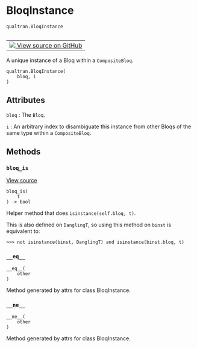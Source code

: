 # BloqInstance
`qualtran.BloqInstance`


<table class="tfo-notebook-buttons tfo-api nocontent" align="left">
<td>
  <a target="_blank" href="https://github.com/quantumlib/cirq-qubitization/blob/main/qualtran/_infra/quantum_graph.py#L25-L49">
    <img src="https://www.tensorflow.org/images/GitHub-Mark-32px.png" />
    View source on GitHub
  </a>
</td>
</table>



A unique instance of a Bloq within a `CompositeBloq`.

<pre class="devsite-click-to-copy prettyprint lang-py tfo-signature-link">
<code>qualtran.BloqInstance(
    bloq, i
)
</code></pre>



<!-- Placeholder for "Used in" -->




<h2 class="add-link">Attributes</h2>

`bloq`<a id="bloq"></a>
: The `Bloq`.

`i`<a id="i"></a>
: An arbitrary index to disambiguate this instance from other Bloqs of the same type
  within a `CompositeBloq`.




## Methods

<h3 id="bloq_is"><code>bloq_is</code></h3>

<a target="_blank" class="external" href="https://github.com/quantumlib/cirq-qubitization/blob/main/qualtran/_infra/quantum_graph.py#L41-L49">View source</a>

<pre class="devsite-click-to-copy prettyprint lang-py tfo-signature-link">
<code>bloq_is(
    t
) -> bool
</code></pre>

Helper method that does `isinstance(self.bloq, t)`.

This is also defined on `DanglingT`, so using this method on `binst` is equivalent
to:

```
>>> not isinstance(binst, DanglingT) and isinstance(binst.bloq, t)
```

<h3 id="__eq__"><code>__eq__</code></h3>

<pre class="devsite-click-to-copy prettyprint lang-py tfo-signature-link">
<code>__eq__(
    other
)
</code></pre>

Method generated by attrs for class BloqInstance.


<h3 id="__ne__"><code>__ne__</code></h3>

<pre class="devsite-click-to-copy prettyprint lang-py tfo-signature-link">
<code>__ne__(
    other
)
</code></pre>

Method generated by attrs for class BloqInstance.




